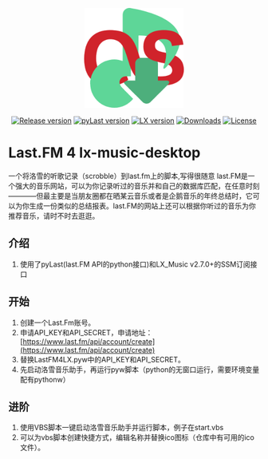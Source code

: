 <p align="center"><a href="https://github.com/RAint0/Last.FM-4-lx-music-desktop"><img width="200" src="https://github.com/RAint0/Last.FM-4-lx-music-desktop/blob/main/logo.png" alt="lx-music logo"></a></p>
<p align="center">
  <a href="https://github.com/lyswhut/lx-music-desktop/releases"><img src="https://img.shields.io/github/release/RAint0/Last.FM-4-lx-music-desktop" alt="Release version"></a>
  <a href="https://github.com/lyswhut/lx-music-desktop/releases"><img src="https://img.shields.io/badge/pyLast-v5.2.0%2B-blue" alt="pyLast version"></a>
  <a href="https://github.com/lyswhut/lx-music-desktop/releases"><img src="https://img.shields.io/badge/LX_Music-v2.7.0%2B-blue" alt="LX version"></a>
  <a href="https://github.com/RAint0/Last.FM-4-lx-music-desktop/"><img src="https://img.shields.io/github/downloads/RAint0/Last.FM-4-lx-music-desktop/latest/total" alt="Downloads"></a>
  <a href="https://github.com/RAint0/Last.FM-4-lx-music-desktop/blob/main/LICENSE"><img src="https://img.shields.io/badge/license-Apache--2.0-green" alt="License"></a>
</p>

# Last.FM 4 lx-music-desktop
一个将洛雪的听歌记录（scrobble）到last.fm上的脚本,写得很随意
last.FM是一个强大的音乐网站，可以为你记录听过的音乐并和自己的数据库匹配，在任意时刻————但最主要是当朋友圈都在晒某云音乐或者是企鹅音乐的年终总结时，它可以为你生成一份类似的总结报表。last.FM的网站上还可以根据你听过的音乐为你推荐音乐，请时不时去逛逛。

## 介绍
1. 使用了pyLast(last.FM API的python接口)和LX_Music v2.7.0+的SSM订阅接口


## 开始
1. 创建一个Last.Fm账号。
2. 申请API_KEY和API_SECRET，申请地址：[https://www.last.fm/api/account/create](https://www.last.fm/api/account/create) 
3. 替换LastFM4LX.pyw中的API_KEY和API_SECRET。
4. 先启动洛雪音乐助手，再运行pyw脚本（python的无窗口运行，需要环境变量配有pythonw）

## 进阶 
1. 使用VBS脚本一键启动洛雪音乐助手并运行脚本，例子在start.vbs
2. 可以为vbs脚本创建快捷方式，编辑名称并替换ico图标（仓库中有可用的ico文件）。
